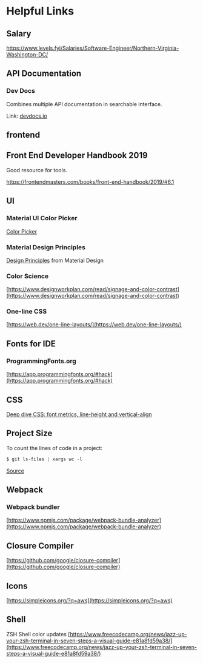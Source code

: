 # Helpful Links

## Salary
https://www.levels.fyi/Salaries/Software-Engineer/Northern-Virginia-Washington-DC/

## API Documentation

### Dev Docs
Combines multiple API documentation in searchable interface.

Link: [devdocs.io](https://devdocs.io/)

## frontend

## Front End Developer Handbook 2019
Good resource for tools.

https://frontendmasters.com/books/front-end-handbook/2019/#6.1

## UI

### Material UI Color Picker

[Color Picker](https://material.io/resources/color/#!/?view.left=1&view.right=0&primary.color=FFEB3B&secondary.color=000000)

### Material Design Principles
[Design Principles](https://material.io/design/introduction/#principles) from Material Design

### Color Science
[https://www.designworkplan.com/read/signage-and-color-contrast](https://www.designworkplan.com/read/signage-and-color-contrast)

### One-line CSS
[https://web.dev/one-line-layouts/](https://web.dev/one-line-layouts/)

## Fonts for IDE

### ProgrammingFonts.org

[https://app.programmingfonts.org/#hack](https://app.programmingfonts.org/#hack)

## CSS

[Deep dive CSS: font metrics, line-height and vertical-align](https://iamvdo.me/en/blog/css-font-metrics-line-height-and-vertical-align)

## Project Size

To count the lines of code in a project:

```javascript
$ git ls-files | xargs wc -l
```
[Source](https://gist.github.com/mandiwise/dc53cb9da00856d7cdbb)

## Webpack

### Webpack bundler

[https://www.npmjs.com/package/webpack-bundle-analyzer](https://www.npmjs.com/package/webpack-bundle-analyzer)

## Closure Compiler

[https://github.com/google/closure-compiler](https://github.com/google/closure-compiler)

## Icons
[https://simpleicons.org/?q=aws](https://simpleicons.org/?q=aws)

## Shell
ZSH Shell color updates
[https://www.freecodecamp.org/news/jazz-up-your-zsh-terminal-in-seven-steps-a-visual-guide-e81a8fd59a38/](https://www.freecodecamp.org/news/jazz-up-your-zsh-terminal-in-seven-steps-a-visual-guide-e81a8fd59a38/)
